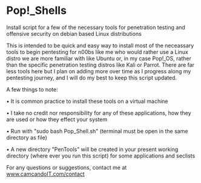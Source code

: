 # Pop!_Shells
Install script for a few of the necessary tools for penetration testing and offensive security on debian based Linux distributions

This is intended to be quick and easy way to install most of the neceassary tools to begin pentesting for n00bs like me who would rather use a Linux distro we are more familiar with like Ubuntu or, in my case Pop!_OS, rather than the specific penetration testing distros like Kali or Parrot. There are far less tools here but I plan on adding more over time as I progress along my pentesting journey, and I will do my best to keep this script updated.

A few things to note:

  • It is common practice to install these tools on a virtual machine

  • I take no credit nor responsibility for any of these applications, how they are used or how they effect your system

  • Run with "sudo bash Pop_Shell.sh" (terminal must be open in the same directory as file)

  • A new directory "PenTools" will be created in your present working directory (where ever you run this script) for some applications and seclists

For any questions or suggestions, contact me at www.camcandoIT.com/contact
